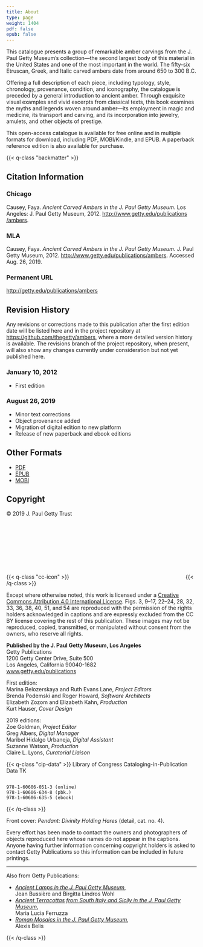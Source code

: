 ```yaml
---
title: About
type: page
weight: 1404
pdf: false
epub: false
---
```


This catalogue presents a group of remarkable amber carvings from the J. Paul Getty Museum’s collection—the second largest body of this material in the United States and one of the most important in the world. The fifty-six Etruscan, Greek, and Italic carved ambers date from around 650 to 300 B.C.

Offering a full description of each piece, including typology, style, chronology, provenance, condition, and iconography, the catalogue is preceded by a general introduction to ancient amber. Through exquisite visual examples and vivid excerpts from classical texts, this book examines the myths and legends woven around amber—its employment in magic and medicine, its transport and carving, and its incorporation into jewelry, amulets, and other objects of prestige.

This open-access catalogue is available for free online and in multiple formats for download, including PDF, MOBI/Kindle, and EPUB. A paperback reference edition is also available for purchase.

{{< q-class "backmatter" >}}

## Citation Information

### Chicago

Causey, Faya. *Ancient Carved Ambers in the J. Paul Getty Museum*. Los Angeles: J. Paul Getty Museum, 2012. http://www.getty.edu​/publications​/ambers.

### MLA

Causey, Faya. *Ancient Carved Ambers in the J. Paul Getty Museum*. J. Paul Getty Museum, 2012. http://www.getty.edu​/publications​/ambers. Accessed <span class="cite-current-date">Aug. 26, 2019</span>.

### Permanent URL

http://getty.edu/publications/ambers

## Revision History

Any revisions or corrections made to this publication after the first edition date will be listed here and in the project repository at https://github.com/thegetty/ambers, where a more detailed version history is available. The revisions branch of the project repository, when present, will also show any changes currently under consideration but not yet published here.

### January 10, 2012

  - First edition

### August 26, 2019

  - Minor text corrections
  - Object provenance added
  - Migration of digital edition to new platform
  - Release of new paperback and ebook editions

## Other Formats

  - [PDF](/downloads/output.pdf)
  - [EPUB](/downloads/output.epub)
  - [MOBI](/downloads/output.mobi)

## Copyright

© 2019 J. Paul Getty Trust

{{< q-class "cc-icon" >}}
<svg class="quire-copyright__icon">
<switch>
  <use xlink:href="#cc"></use>
</switch>
<switch>
  <use xlink:href="#cc-by"></use>
  <foreignObject width="135" height="30">
      <img src="{{ $imgDir | relURL }}/icons/cc-by.png" alt="CC-BY" />
  </foreignObject>
</switch>
</svg>
{{< /q-class >}}

Except where otherwise noted, this work is licensed under a [Creative Commons Attribution 4.0 International License](http://creativecommons.org/licenses/by/4.0/). Figs. 3, 9–17, 22–24, 28, 32, 33, 36, 38, 40, 51, and 54 are reproduced with the permission of the rights holders acknowledged in captions and are expressly excluded from the CC BY license covering the rest of this publication. These images may not be reproduced, copied, transmitted, or manipulated without consent from the owners, who reserve all rights.

**Published by the J. Paul Getty Museum, Los Angeles**<br />
Getty Publications<br />
1200 Getty Center Drive, Suite 500<br />
Los Angeles, California 90040-1682<br />
www.getty.edu/publications<br />

First edition:<br />
Marina Belozerskaya and Ruth Evans Lane, *Project Editors*<br />
Brenda Podemski and Roger Howard, *Software Architects*<br />
Elizabeth Zozom and Elizabeth Kahn, *Production*<br />
Kurt Hauser, *Cover Design*<br />

2019 editions:<br />
Zoe Goldman, *Project Editor*<br />
Greg Albers, *Digital Manager*<br />
Maribel Hidalgo Urbaneja, *Digital Assistant*<br />
Suzanne Watson, *Production*<br />
Claire L. Lyons, *Curatorial Liaison*<br />

{{< q-class "cip-data" >}}
Library of Congress Cataloging-in-Publication Data TK

```

978-1-60606-051-3 (online)
978-1-60606-634-8 (pbk.)
978-1-60606-635-5 (ebook)
```
{{< /q-class >}}

Front cover: *Pendant: Divinity Holding Hares* (detail, cat. no. 4).

Every effort has been made to contact the owners and photographers of objects reproduced here whose names do not appear in the captions. Anyone having further information concerning copyright holders is asked to contact Getty Publications so this information can be included in future printings.

---

Also from Getty Publications:

- [*Ancient Lamps in the J. Paul Getty Museum*](http://www.getty.edu/publications/ancientlamps/),<br />Jean Bussière and Birgitta Lindros Wohl
- [*Ancient Terracottas from South Italy and Sicily in the J. Paul Getty Museum*](http://www.getty.edu/publications/terracottas/),<br />Maria Lucia Ferruzza
- [*Roman Mosaics in the J. Paul Getty Museum*](http://www.getty.edu/publications/romanmosaics/),<br />Alexis Belis

{{< /q-class >}}
